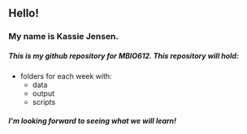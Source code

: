 ## Hello! 
### My name is Kassie Jensen.
##### This is my *github repository* for MBIO612. This repository will hold:
* folders for each week with:
  * data
  * output
  * scripts 

##### I'm looking forward to seeing what we will learn!
